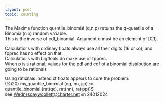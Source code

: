 ```yaml
---
layout: post
topic: counting
---  
```

The Maxima function quantile_binomial (q,n,p) returns the q-quantile of a Binomial(n,p) random variable.  
This is the inverse of cdf_binomial. Argument q must be an element of [0,1].  
    
Calculations with ordinary floats always use all their digits (16 or so), and fpprec has no effect on that.  
Calculations with bigfloats do make use of fpprec.  
When p is a rational, values for the pdf and cdf of a binomial distribution are going to be rationals  
  
 Using rationals instead of floats appears to cure the problem:  
(%i20)	my_quantile_binomial (qq, nn, pp) :=   
quantile_binomial (rat(qq), rat(nn), rat(pp))$  
see Wednesdaywoollett@charter.net on 24012024  

